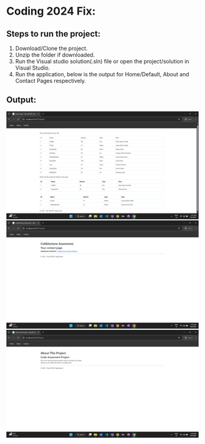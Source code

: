 # Coding 2024 Fix:

## Steps to run the project:
1. Download/Clone the project.
2. Unzip the folder if downloaded.
3. Run the Visual studio solution(.sln) file or open the project/solution in Visual Studio.
4. Run the application, below is the output for Home/Default, About and Contact Pages respectively.


## Output:

![Home-Default Page](https://github.com/rahulpabba16/Coding-2024-Fix/blob/main/Output/Home-Default.png)
![Contact Page](https://github.com/rahulpabba16/Coding-2024-Fix/blob/main/Output/Contact.png)
![About Page](https://github.com/rahulpabba16/Coding-2024-Fix/blob/main/Output/About.png)
